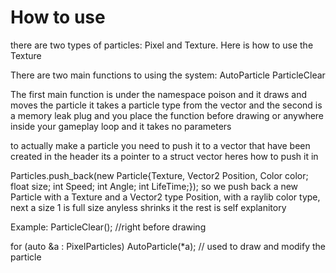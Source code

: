 # How to use
there are two types of particles: Pixel and Texture. Here is how to use the Texture 

There are two main functions to using the system:
AutoParticle
ParticleClear

The first main function is under the namespace poison and it draws and moves the particle it takes a particle type from the vector
and the second is a memory leak plug and you place the function before drawing or anywhere inside your gameplay loop and it takes no parameters

to actually make a particle you need to push it to a vector that have been created in the header its a pointer to a struct vector
heres how to push it in

Particles.push_back(new Particle{Texture, Vector2 Position, Color color; float size; int Speed; int Angle; int LifeTime;});
so we push back a new Particle with a Texture and a Vector2 type Position, with a raylib color type, next a size 1 is full size anyless shrinks it the rest is self explanitory

Example:
ParticleClear(); //right before drawing

for (auto &a : PixelParticles) AutoParticle(*a); // used to draw and modify the particle
